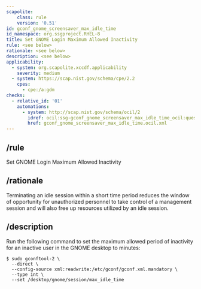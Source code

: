```yaml
---
scapolite:
    class: rule
    version: '0.51'
id: gconf_gnome_screensaver_max_idle_time
id_namespace: org.ssgproject.RHEL-8
title: Set GNOME Login Maximum Allowed Inactivity
rule: <see below>
rationale: <see below>
description: <see below>
applicability:
  - system: org.scapolite.xccdf.applicability
    severity: medium
  - system: https://scap.nist.gov/schema/cpe/2.2
    cpes:
      - cpe:/a:gdm
checks:
  - relative_id: '01'
    automations:
      - system: http://scap.nist.gov/schema/ocil/2
        idref: ocil:ssg-gconf_gnome_screensaver_max_idle_time_ocil:questionnaire:1
        href: gconf_gnome_screensaver_max_idle_time.ocil.xml
---
```



## /rule

Set GNOME Login Maximum Allowed Inactivity

## /rationale

Terminating
an idle session within a short time period reduces the window of
opportunity for unauthorized personnel to take control of a management
session and will also free up resources utilized by an idle session.

## /description

Run
the following command to set the maximum allowed period of inactivity
for an inactive user in the GNOME desktop to minutes:

``` {html="http://www.w3.org/1999/xhtml" ns0="http://checklists.nist.gov/xccdf/1.1"}
$ sudo gconftool-2 \
  --direct \
  --config-source xml:readwrite:/etc/gconf/gconf.xml.mandatory \
  --type int \
  --set /desktop/gnome/session/max_idle_time 
```
